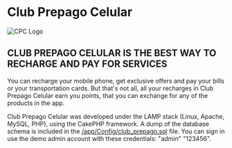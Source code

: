 # Club Prepago Celular

![CPC Logo](https://raw.githubusercontent.com/fx2000/club-prepago-celular/master/webroot/img/logo.png)

## CLUB PREPAGO CELULAR IS THE BEST WAY TO RECHARGE AND PAY FOR SERVICES
You can recharge your mobile phone, get exclusive offers and pay your bills or your transportation cards. But that's not all, all your recharges in Club Prepago Celular earn you points, that you can exchange for any of the products in the app.

Club Prepago Celular was developed under the LAMP stack (Linux, Apache, MySQL, PHP), using the CakePHP framework. A dump of the database schema is included in the [/app/Config/club_prepago.sql](https://github.com/fx2000/club-prepago-celular/blob/master/app/Config/club_prepago.sql) file. You can sign in use the demo admin account with these credentials: "admin" "123456".
